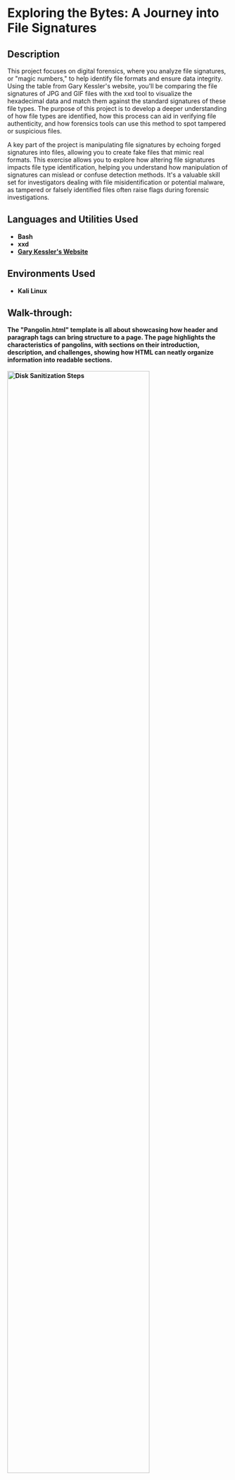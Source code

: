 <h1>Exploring the Bytes: A Journey into File Signatures</h1>


<h2>Description</h2>
This project focuses on digital forensics, where you analyze file signatures, or "magic numbers," to help identify file formats and ensure data integrity. Using the table from Gary Kessler's website, you'll be comparing the file signatures of JPG and GIF files with the xxd tool to visualize the hexadecimal data and match them against the standard signatures of these file types. The purpose of this project is to develop a deeper understanding of how file types are identified, how this process can aid in verifying file authenticity, and how forensics tools can use this method to spot tampered or suspicious files.

A key part of the project is manipulating file signatures by echoing forged signatures into files, allowing you to create fake files that mimic real formats. This exercise allows you to explore how altering file signatures impacts file type identification, helping you understand how manipulation of signatures can mislead or confuse detection methods. It's a valuable skill set for investigators dealing with file misidentification or potential malware, as tampered or falsely identified files often raise flags during forensic investigations.
<br />


<h2>Languages and Utilities Used</h2>

- <b>Bash</b> 
- <b>xxd</b>
- <b>[Gary Kessler's Website](https://www.garykessler.net/library/file_sigs.html)</b>

<h2>Environments Used </h2>

- <b>Kali Linux</b>

<h2>Walk-through:</h2>

<p align="left">
<b> The "Pangolin.html" template is all about showcasing how header and paragraph tags can bring structure to a page. The page highlights the characteristics of pangolins, with sections on their introduction, description, and challenges, showing how HTML can neatly organize information into readable sections.<b/>
<br>
<br>
  <img src="https://i.imgur.com/1Jf7sQd.png" height="80%" width="80%" alt="Disk Sanitization Steps"/>
<br />
<br />

<b> The "Movies.html" template is a simple, fun way to show off how ordered lists work in HTML. It features ranked lists of favorite movies and other great picks, making it easy to see how lists can help organize content in a clean, logical way..<b/> 
<br>
<br>
  <img src="https://i.imgur.com/7NABmWW.png" height="80%" width="80%" alt="Disk Sanitization Steps"/>
<br />
<br />
